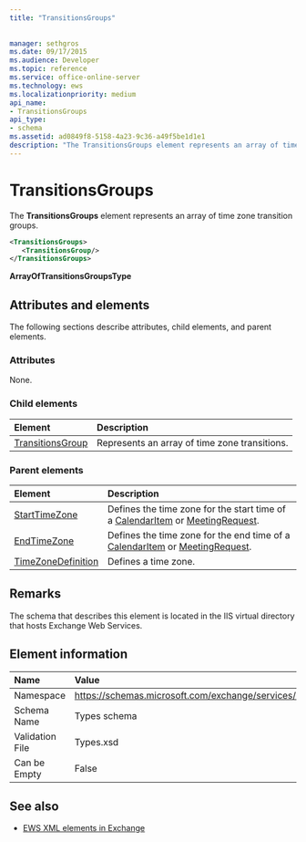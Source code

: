 ```yaml
---
title: "TransitionsGroups"
 
 
manager: sethgros
ms.date: 09/17/2015
ms.audience: Developer
ms.topic: reference
ms.service: office-online-server
ms.technology: ews
ms.localizationpriority: medium
api_name:
- TransitionsGroups
api_type:
- schema
ms.assetid: ad0849f8-5158-4a23-9c36-a49f5be1d1e1
description: "The TransitionsGroups element represents an array of time zone transition groups."
---
```


# TransitionsGroups

The **TransitionsGroups** element represents an array of time zone transition groups. 
  
```XML
<TransitionsGroups>
   <TransitionsGroup/>
</TransitionsGroups>
```

 **ArrayOfTransitionsGroupsType**
## Attributes and elements

The following sections describe attributes, child elements, and parent elements.
  
### Attributes

None.
  
### Child elements

|**Element**|**Description**|
|:-----|:-----|
|[TransitionsGroup](transitionsgroup.md) <br/> |Represents an array of time zone transitions.  <br/> |
   
### Parent elements

|**Element**|**Description**|
|:-----|:-----|
|[StartTimeZone](starttimezone.md) <br/> |Defines the time zone for the start time of a [CalendarItem](calendaritem.md) or [MeetingRequest](meetingrequest.md).  <br/> |
|[EndTimeZone](endtimezone.md) <br/> |Defines the time zone for the end time of a [CalendarItem](calendaritem.md) or [MeetingRequest](meetingrequest.md).  <br/> |
|[TimeZoneDefinition](timezonedefinition.md) <br/> |Defines a time zone.  <br/> |
   
## Remarks

The schema that describes this element is located in the IIS virtual directory that hosts Exchange Web Services.
  
## Element information

|**Name**|**Value**|
|:-----|:-----|
|Namespace  <br/> |https://schemas.microsoft.com/exchange/services/2006/types  <br/> |
|Schema Name  <br/> |Types schema  <br/> |
|Validation File  <br/> |Types.xsd  <br/> |
|Can be Empty  <br/> |False  <br/> |
   
## See also



- [EWS XML elements in Exchange](ews-xml-elements-in-exchange.md)

